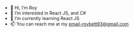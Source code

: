 - 👋 Hi, I’m Roy
- 👀 I’m interested in React JS, and C#
- 🌱 I’m currently learning React JS
- 📫 You can reach me at my email-roybett93@gmail.com


